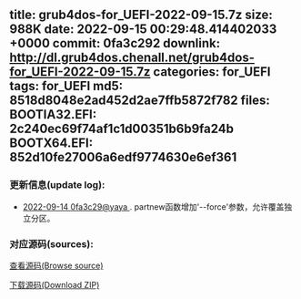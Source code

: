 title: grub4dos-for_UEFI-2022-09-15.7z
size: 988K
date: 2022-09-15 00:29:48.414402033 +0000
commit: 0fa3c292
downlink: http://dl.grub4dos.chenall.net/grub4dos-for_UEFI-2022-09-15.7z
categories: for_UEFI
tags: for_UEFI
md5: 8518d8048e2ad452d2ae7ffb5872f782
files:
  BOOTIA32.EFI: 2c240ec69f74af1c1d00351b6b9fa24b
  BOOTX64.EFI: 852d10fe27006a6edf9774630e6ef361
---

### 更新信息(update log):
  * [2022-09-14 0fa3c29@yaya ](https://github.com/chenall/grub4dos/commit/0fa3c29270bd2e35156ca93c1348a84cbbf90373)     ﻿. partnew函数增加'--force'参数，允许覆盖独立分区。


### 对应源码(sources):
  [查看源码(Browse source)](https://github.com/chenall/grub4dos/tree/0fa3c29270bd2e35156ca93c1348a84cbbf90373)

  [下载源码(Download ZIP)](https://github.com/chenall/grub4dos/archive/0fa3c29270bd2e35156ca93c1348a84cbbf90373.zip)
